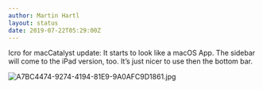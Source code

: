 ```yaml
---
author: Martin Hartl
layout: status
date: 2019-07-22T05:29:00Z
---
```

Icro for macCatalyst update: It starts to look like a macOS App. The sidebar will come to the iPad version, too. It’s just nicer to use then the bottom bar.

![A7BC4474-9274-4194-81E9-9A0AFC9D1861.jpg](http://share.hartl.co/micro/A7BC4474-9274-4194-81E9-9A0AFC9D1861.jpg)